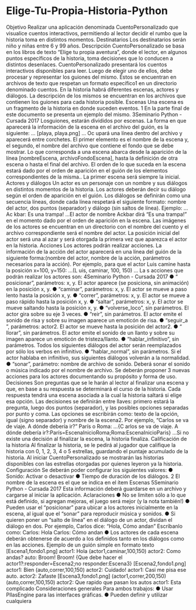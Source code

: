 # Elige-Tu-Propia-Historia-Python
Objetivo Realizar una aplicación denominada ​CuentoPersonalizado que visualice cuentos interactivos, permitiendo al lector decidir el rumbo que la historia toma en distintos momentos. Destinatarios Los destinatarios serán niño y niñas entre 6 y 99 años. Descripción CuentoPersonalizado se basa en los libros de texto “Elige tu propia aventura”, donde el lector, en algunos puntos específicos de la historia, toma decisiones que lo conducen a distintos desenlaces. CuentoPersonalizado presentará los cuentos interactivos disponibles para leer. Luego de elegir uno de ellos, debe procesar y representar los guiones del mismo. Éstos se encuentran en archivos de texto que respetan un formato específico1 en un directorio denominado ​cuentos​. En la historia habrá diferentes escenas, actores y diálogos. La descripción de los mismos se encuentran en los archivos que contienen los guiones para cada historia posible. Escenas Una escena es un fragmento de la historia en donde suceden eventos. 1 En la parte final de este documento se presenta un ejemplo del mismo. 3Seminario Python - Cursada 2017 Los ​guiones​, estarán divididos por escenas. La forma en que aparecerá la información de la escena en el archivo del guión, es la siguiente: ... [playa, playa.png] … Oc upará una línea dentro del archivo y aparecerá entre corchetes. El primer elemento es el nombre de la escena y, el segundo, el nombre del archivo que contiene el fondo que se debe mostrar. Lo que corresponda a una escena abarca desde la aparición de la línea [nombreEscena, archivoFondoEscena], hasta la definición de otra escena o hasta el final del archivo. El orden de lo que suceda en la escena estará dado por el orden de aparición en el guión de los elementos correspondientes de la misma.. La primer escena será siempre la inicial. Actores y diálogos Un actor es un personaje con un nombre y sus diálogos en distintos momentos de la historia. Los actores deberán decir su diálogo según el orden de aparición en el guión. Los diálogos se definirán como una secuencia líneas, donde cada línea respetará el siguiente formato: nombre del actor, ​dos puntos​ (separador) y diálogo (sin saltos de línea). Ejemplo: …Ac kbar: Es una trampa! …El actor de nombre Ackbar dirá “Es una trampa!” en el momento dado por el orden de aparición en la escena. Las imágenes de los actores se encuentran en un directorio con el nombre del cuento y el archivo correspondiente será el nombre del actor. La posición inicial del actor será una al azar y será otorgada la primera vez que aparezca el actor en la historia. Acciones Los actores podrán realizar acciones. La información de la acción del actor aparecerá en una línea del guión de la siguiente forma:(nombre del actor, nombre de la acción, parámetros necesarios para la acción). Por ejemplo, para que el actor Luis camine hasta la posición x=100, y=150: …(L uis, caminar, 100, 150) … La s acciones que podrán realizar los actores son: 4Seminario Python - Cursada 2017 ● “​posicionar​”, parámetros: x, y. El actor aparece (se posiciona, sin animación) en la posición x, y. ● “​caminar​”, parámetros: x, y. El actor se mueve a paso lento hasta la posición x, y. ● “​correr​”, parámetros: x, y. El actor se mueve a paso rápido hasta la posición x, y. ● “​saltar​”, parámetros: x, y. El actor se mueve saltando hasta la posición x, y. ● “v​olverse_loco​”, sin parámetros. El actor gira sobre su eje 3 veces. ● “​reir​”, sin parámetros. El actor emite el sonido de risa y sobre su imagen aparece un emoticón de risa. ● “​seguir_a​”, parámetros: actor2. El actor se mueve hasta la posición del actor2. ● “​llorar​”, sin parámetros. El actor emite el sonido de un llanto y sobre su imagen aparece un emoticón de tristeza/llanto. ● “​hablar_infinitivo​”, sin parámetros. Todos los siguientes diálogos del actor serán reemplazados por sólo los verbos en infinitivo. ● “​hablar_normal​”, sin parámetros. Si el actor hablaba en infinitivo, sus siguientes diálogos volverán a la normalidad. ● “​sonar​”, parámetro: nombre de archivo de sonido. Deberá sonar el sonido o música indicado por el nombre de archivo. Se deberán proponer 3 nuevas acciones para los actores documentando su propósito y forma de uso. Decisiones Son preguntas que se le harán al lector al finalizar una escena y que, en base a su respuesta se determinará el curso de la historia. Cada respuesta tendrá una escena asociada a la cual la historia saltará si elige esa opción. Las decisiones se definirán ​entre llaves​: primero estará la pregunta, luego ​dos puntos (separador), y las posibles opciones separadas por ​punto y coma​. Las opciones se escribirán como: texto de la opción, igual (signo separador) y nombre de la escena2. Por ejemplo, “Carlos se va de viaje. A dónde debería ir?” París o Roma: …{C arlos se va de viaje. A dónde debería ir?:París=EscenaInicioRoma;Roma:EscenaInicioParis} …Si no existe una decisión al finalizar la escena, la historia finaliza. Calificación de la historia Al finalizar la historia, se le pedirá al jugador que califique la historia con 0, 1, 2, 3, 4 o 5 estrellas, guardando el puntaje acumulado de la historia. Al iniciar ​CuentoPersonalizado se mostrarán las historias disponibles con las estrellas otorgadas por quienes leyeron ya la historia. Configuración Se deberán poder configurar los siguientes valores: ● Sonido: Activar o desactivar ● Tiempo de duración de los diálogos. 2 El nombre de la escena es el que se indica en el ítem ​Escenas 5Seminario Python - Cursada 2017 Esta información deberá guardarse en un archivo y cargarse al iniciar la aplicación. Aclaraciones ● No se limiten sólo a lo que está definido, si agregan mejoras, el juego será mejor (y la nota también!) ● Pueden usar el “posicionar” para ubicar a los actores inicialmente en la escena, al igual que el “sonar” para reproducir música y sonidos. ● Si quieren poner un “salto de línea” en el diálogo de un actor, dividan el diálogo en dos. Por ejemplo, Carlos dice: “Hola, Cómo andan” Escríbanlo como: Carlos: Hola Carlos: Cómo andan ● Los actores de cada escena deberán obtenerse de acuerdo a los definidos tanto en los diálogos como en las acciones. Ejemplo de un guión simple en formato texto [Escena1,fondo1.png] actor1: Hola (actor1,caminar,100,150) actor2: Como andas? auto: Broom! Broom! {Que debe hacer el actor1?:responder=Escena2;no responder:Escena3} [Escena2,fondo1.png] actor1: Bien (auto,correr,100,150) actor2: Cuidado! actor1: Casi me pisa ese auto. actor2: Zafaste [Escena3,fondo1.png] (actor1,correr,200,150) (auto,correr,100,150) actor2: Que rapido que pasan los autos actor1: Esta complicado Consideraciones generales Para ambos trabajos: ● Usar PIlasEngine para las interfaces gráficas. ● Pueden definir y utilizar cualquiera 

